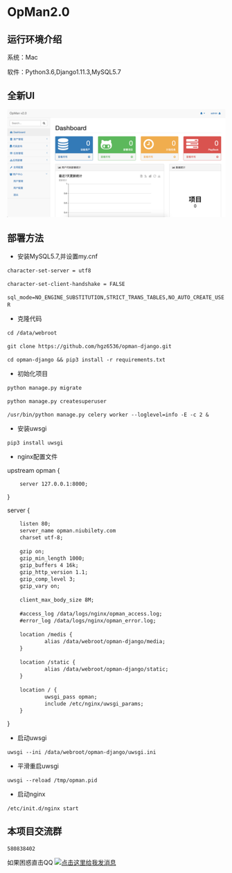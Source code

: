 # OpMan2.0

## 运行环境介绍 ##

系统：Mac

软件：Python3.6,Django1.11.3,MySQL5.7

## 全新UI ##

![](https://github.com/hgz6536/hgz6536.github.io/blob/master/images/OpMan2.0.png)

## 部署方法 ##

- 安装MySQL5.7,并设置my.cnf

`character-set-server = utf8`

`character-set-client-handshake = FALSE`

`sql_mode=NO_ENGINE_SUBSTITUTION,STRICT_TRANS_TABLES,NO_AUTO_CREATE_USER`

- 克隆代码

`cd /data/webroot`

`git clone https://github.com/hgz6536/opman-django.git`

`cd opman-django && pip3 install -r requirements.txt`

- 初始化项目

`python manage.py migrate`

`python manage.py createsuperuser`

`/usr/bin/python manage.py celery worker --loglevel=info -E -c 2 &`

- 安装uwsgi

`pip3 install uwsgi`

- nginx配置文件

upstream opman {

        server 127.0.0.1:8000;
}

server {

        listen 80;
        server_name opman.niubilety.com
        charset utf-8;

        gzip on;
        gzip_min_length 1000;
        gzip_buffers 4 16k;
        gzip_http_version 1.1;
        gzip_comp_level 3;
        gzip_vary on;

        client_max_body_size 8M;

        #access_log /data/logs/nginx/opman_access.log;
        #error_log /data/logs/nginx/opman_error.log;

        location /medis {
                alias /data/webroot/opman-django/media;
        }

        location /static {
                alias /data/webroot/opman-django/static;
        }

        location / {
                uwsgi_pass opman;
                include /etc/nginx/uwsgi_params;
        }

}

- 启动uwsgi

`uwsgi --ini /data/webroot/opman-django/uwsgi.ini`

- 平滑重启uwsgi

`uwsgi --reload /tmp/opman.pid`

- 启动nginx

`/etc/init.d/nginx start`

## 本项目交流群 ##
`580838402`

如果困惑直击QQ
<a target="_blank" href="http://wpa.qq.com/msgrd?v=3&uin=847644968&site=qq&menu=yes">
     <img border="0" src="http://wpa.qq.com/pa?p=2:847644968:52" alt="点击这里给我发消息" title="点击这里给我发消息"/>
</a>

